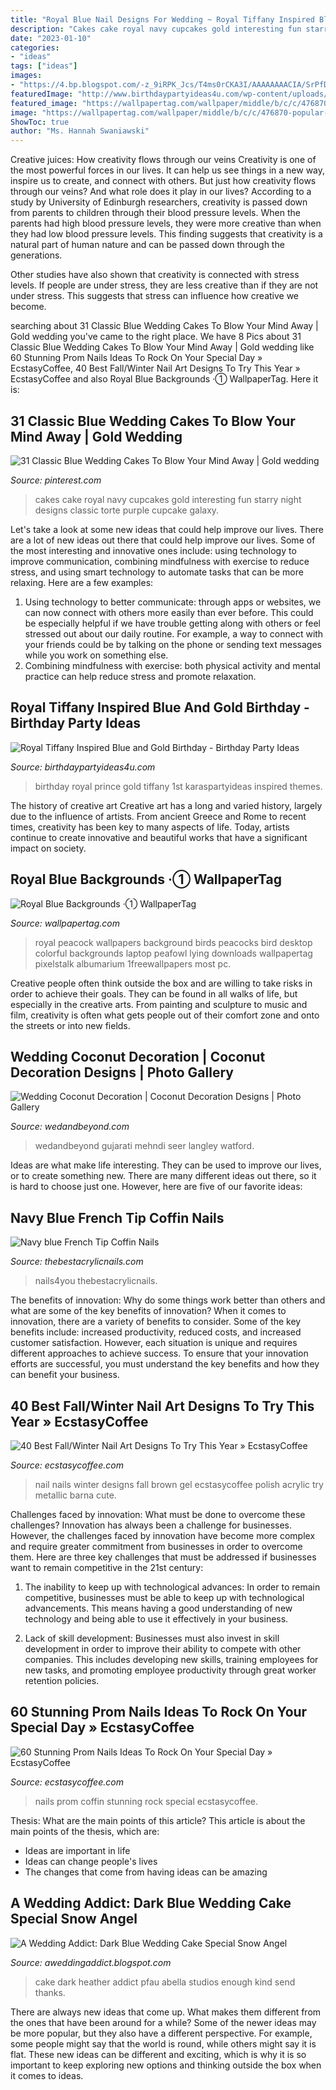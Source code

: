 ```yaml
---
title: "Royal Blue Nail Designs For Wedding ~ Royal Tiffany Inspired Blue And Gold Birthday"
description: "Cakes cake royal navy cupcakes gold interesting fun starry night designs classic torte purple cupcake galaxy"
date: "2023-01-10"
categories:
- "ideas"
tags: ["ideas"]
images:
- "https://4.bp.blogspot.com/-z_9iRPK_Jcs/T4ms0rCKA3I/AAAAAAAACIA/SrPfDi7EfRM/s1600/white+and+blue+wedding+cake-7.JPG"
featuredImage: "http://www.birthdaypartyideas4u.com/wp-content/uploads/2017/07/Royal-Tiffany-Inspired-Blue-And-Gold-Birthday-Welcome-Sign-600x943.jpg"
featured_image: "https://wallpapertag.com/wallpaper/middle/b/c/c/476870-popular-royal-blue-backgrounds-1920x1200.jpg"
image: "https://wallpapertag.com/wallpaper/middle/b/c/c/476870-popular-royal-blue-backgrounds-1920x1200.jpg"
ShowToc: true
author: "Ms. Hannah Swaniawski"
---
```



Creative juices: How creativity flows through our veins
Creativity is one of the most powerful forces in our lives. It can help us see things in a new way, inspire us to create, and connect with others. But just how creativity flows through our veins? And what role does it play in our lives?
According to a study by University of Edinburgh researchers, creativity is passed down from parents to children through their blood pressure levels. When the parents had high blood pressure levels, they were more creative than when they had low blood pressure levels. This finding suggests that creativity is a natural part of human nature and can be passed down through the generations.

Other studies have also shown that creativity is connected with stress levels. If people are under stress, they are less creative than if they are not under stress. This suggests that stress can influence how creative we become.

	

		
searching about 31 Classic Blue Wedding Cakes To Blow Your Mind Away | Gold wedding you've came to the right place. We have 8 Pics about 31 Classic Blue Wedding Cakes To Blow Your Mind Away | Gold wedding like 60 Stunning Prom Nails Ideas To Rock On Your Special Day » EcstasyCoffee, 40 Best Fall/Winter Nail Art Designs To Try This Year » EcstasyCoffee and also Royal Blue Backgrounds ·① WallpaperTag. Here it is:
		
    
## 31 Classic Blue Wedding Cakes To Blow Your Mind Away | Gold Wedding

<img loading=lazy src="https://i.pinimg.com/736x/4e/9c/78/4e9c78002e1a9dacae3b56e991143a47.jpg" onerror="this.onerror=null;this.src='https://tse3.mm.bing.net/th?id=OIP.3GpwNt0jUV97MKG_7q9mBgHaMP&amp;pid=15.1';" alt="31 Classic Blue Wedding Cakes To Blow Your Mind Away | Gold wedding">

_Source: pinterest.com_

>cakes cake royal navy cupcakes gold interesting fun starry night designs classic torte purple cupcake galaxy. 

	

Let's take a look at some new ideas that could help improve our lives.
There are a lot of new ideas out there that could help improve our lives. Some of the most interesting and innovative ones include: using technology to improve communication, combining mindfulness with exercise to reduce stress, and using smart technology to automate tasks that can be more relaxing. Here are a few examples: 
1. Using technology to better communicate: through apps or websites, we can now connect with others more easily than ever before. This could be especially helpful if we have trouble getting along with others or feel stressed out about our daily routine. For example, a way to connect with your friends could be by talking on the phone or sending text messages while you work on something else. 
2. Combining mindfulness with exercise: both physical activity and mental practice can help reduce stress and promote relaxation.

    
## Royal Tiffany Inspired Blue And Gold Birthday - Birthday Party Ideas

<img loading=lazy src="http://www.birthdaypartyideas4u.com/wp-content/uploads/2017/07/Royal-Tiffany-Inspired-Blue-And-Gold-Birthday-Welcome-Sign-600x943.jpg" onerror="this.onerror=null;this.src='https://tse2.mm.bing.net/th?id=OIP.vzjSwdy01n01ukGTHdjiNAHaLo&amp;pid=15.1';" alt="Royal Tiffany Inspired Blue and Gold Birthday - Birthday Party Ideas">

_Source: birthdaypartyideas4u.com_

>birthday royal prince gold tiffany 1st karaspartyideas inspired themes. 

	

The history of creative art
Creative art has a long and varied history, largely due to the influence of artists. From ancient Greece and Rome to recent times, creativity has been key to many aspects of life. Today, artists continue to create innovative and beautiful works that have a significant impact on society.

    
## Royal Blue Backgrounds ·① WallpaperTag

<img loading=lazy src="https://wallpapertag.com/wallpaper/middle/b/c/c/476870-popular-royal-blue-backgrounds-1920x1200.jpg" onerror="this.onerror=null;this.src='https://tse1.mm.bing.net/th?id=OIP.e6O2e34qmbloX1fASm7pCQHaE8&amp;pid=15.1';" alt="Royal Blue Backgrounds ·① WallpaperTag">

_Source: wallpapertag.com_

>royal peacock wallpapers background birds peacocks bird desktop colorful backgrounds laptop peafowl lying downloads wallpapertag pixelstalk albumarium 1freewallpapers most pc. 

	

Creative people often think outside the box and are willing to take risks in order to achieve their goals. They can be found in all walks of life, but especially in the creative arts. From painting and sculpture to music and film, creativity is often what gets people out of their comfort zone and onto the streets or into new fields.

    
## Wedding Coconut Decoration | Coconut Decoration Designs | Photo Gallery

<img loading=lazy src="https://www.wedandbeyond.com/images/photo_gallery/category-images/1-17032603jpg.jpg" onerror="this.onerror=null;this.src='https://tse2.mm.bing.net/th?id=OIP._ZKHJyaU6d1fcJX7v02lLQHaLH&amp;pid=15.1';" alt="Wedding Coconut Decoration | Coconut Decoration Designs | Photo Gallery">

_Source: wedandbeyond.com_

>wedandbeyond gujarati mehndi seer langley watford. 

	

Ideas are what make life interesting. They can be used to improve our lives, or to create something new. There are many different ideas out there, so it is hard to choose just one. However, here are five of our favorite ideas: 

    
## Navy Blue French Tip Coffin Nails

<img loading=lazy src="http://thebestacrylicnails.com/wp-content/uploads/2021/01/french-tip-nails-color-8-370x499.jpg" onerror="this.onerror=null;this.src='https://tse3.mm.bing.net/th?id=OIP.iwXkuMQ73arhmn93E7OHMgAAAA&amp;pid=15.1';" alt="Navy blue French Tip Coffin Nails">

_Source: thebestacrylicnails.com_

>nails4you thebestacrylicnails. 

	

The benefits of innovation: Why do some things work better than others and what are some of the key benefits of innovation?
When it comes to innovation, there are a variety of benefits to consider. Some of the key benefits include: increased productivity, reduced costs, and increased customer satisfaction. However, each situation is unique and requires different approaches to achieve success. To ensure that your innovation efforts are successful, you must understand the key benefits and how they can benefit your business.

    
## 40 Best Fall/Winter Nail Art Designs To Try This Year » EcstasyCoffee

<img loading=lazy src="https://i0.wp.com/www.ecstasycoffee.com/wp-content/uploads/2016/10/Bloody-red-and-brown-winter-nail-art.jpg" onerror="this.onerror=null;this.src='https://tse2.mm.bing.net/th?id=OIP.muRYAC6qxU1s0oCxfCCeYQHaID&amp;pid=15.1';" alt="40 Best Fall/Winter Nail Art Designs To Try This Year » EcstasyCoffee">

_Source: ecstasycoffee.com_

>nail nails winter designs fall brown gel ecstasycoffee polish acrylic try metallic barna cute. 

	

Challenges faced by innovation: What must be done to overcome these challenges?
Innovation has always been a challenge for businesses. However, the challenges faced by innovation have become more complex and require greater commitment from businesses in order to overcome them. Here are three key challenges that must be addressed if businesses want to remain competitive in the 21st century:
1. The inability to keep up with technological advances: In order to remain competitive, businesses must be able to keep up with technological advancements. This means having a good understanding of new technology and being able to use it effectively in your business.

2. Lack of skill development: Businesses must also invest in skill development in order to improve their ability to compete with other companies. This includes developing new skills, training employees for new tasks, and promoting employee productivity through great worker retention policies.


    
## 60 Stunning Prom Nails Ideas To Rock On Your Special Day » EcstasyCoffee

<img loading=lazy src="https://i2.wp.com/www.ecstasycoffee.com/wp-content/uploads/2016/08/coffin-prom-nails.jpg" onerror="this.onerror=null;this.src='https://tse1.mm.bing.net/th?id=OIP.lyoLI2HMKvG_hlHhjGAVDwHaHa&amp;pid=15.1';" alt="60 Stunning Prom Nails Ideas To Rock On Your Special Day » EcstasyCoffee">

_Source: ecstasycoffee.com_

>nails prom coffin stunning rock special ecstasycoffee. 

	

Thesis: What are the main points of this article?
This article is about the main points of the thesis, which are: 
- Ideas are important in life
- Ideas can change people's lives
- The changes that come from having ideas can be amazing

    
## A Wedding Addict: Dark Blue Wedding Cake Special Snow Angel

<img loading=lazy src="https://4.bp.blogspot.com/-z_9iRPK_Jcs/T4ms0rCKA3I/AAAAAAAACIA/SrPfDi7EfRM/s1600/white+and+blue+wedding+cake-7.JPG" onerror="this.onerror=null;this.src='https://tse2.mm.bing.net/th?id=OIP.B5-J9iMBSkGEdpY-GTBm8gHaKQ&amp;pid=15.1';" alt="A Wedding Addict: Dark Blue Wedding Cake Special Snow Angel">

_Source: aweddingaddict.blogspot.com_

>cake dark heather addict pfau abella studios enough kind send thanks. 

	

There are always new ideas that come up. What makes them different from the ones that have been around for a while? Some of the newer ideas may be more popular, but they also have a different perspective. For example, some people might say that the world is round, while others might say it is flat. These new ideas can be different and exciting, which is why it is so important to keep exploring new options and thinking outside the box when it comes to ideas.

